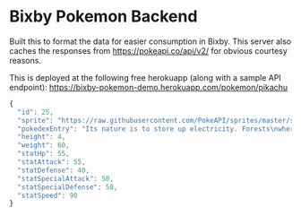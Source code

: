 # Bixby Pokemon Backend

Built this to format the data for easier consumption in Bixby.
This server also caches the responses from https://pokeapi.co/api/v2/ for obvious courtesy reasons.

This is deployed at the following free herokuapp (along with a sample API endpoint):
https://bixby-pokemon-demo.herokuapp.com/pokemon/pikachu

```javascript
{
  "id": 25,
  "sprite": "https://raw.githubusercontent.com/PokeAPI/sprites/master/sprites/pokemon/25.png",
  "pokedexEntry": "Its nature is to store up electricity. Forests\nwhere nests of Pikachu live are dangerous,\nsince the trees are so often struck by lightning.",
  "height": 4,
  "weight": 60,
  "statHp": 55,
  "statAttack": 55,
  "statDefense": 40,
  "statSpecialAttack": 50,
  "statSpecialDefense": 50,
  "statSpeed": 90
}
```
